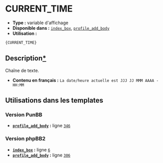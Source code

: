 # CURRENT_TIME
* __Type :__ variable d'affichage
* __Disponible dans :__ [`index_box`](../tpl/var/index_box.md#readme), [`profile_add_body`](../tpl/var/profile_add_body.md#readme)
* __Utilisation :__

```html
{CURRENT_TIME}
```

## Description[*](https://fa-tvars.appspot.com/var/CURRENT_TIME)
Chaîne de texte.

* __Contenu en français :__ `La date/heure actuelle est JJJ JJ MMM AAAA - HH:MM`

## Utilisations dans les templates

### Version PunBB
* __[`profile_add_body`](../tpl/var/profile_add_body.md#readme) :__ ligne [`346`](../tpl/src/punbb/profile_add_body.tpl#L346)

### Version phpBB2
* __[`index_box`](../tpl/var/index_box.md#readme) :__ ligne [`6`](../tpl/src/subsilver/index_box.tpl#L6)
* __[`profile_add_body`](../tpl/var/profile_add_body.md#readme) :__ ligne [`306`](../tpl/src/subsilver/profile_add_body.tpl#L306)